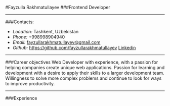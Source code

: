 #Fayzulla Rakhmatullayev
###Frontend Developer

---

###Contacts:

- _Location:_ Tashkent, Uzbekistan
- _Phone:_ +998998904940
- _Email:_ fayzullarakhmatullayev@gmail.com
- _Github:_ https://github.com/fayzullarakhmatullayev
  [Linkedin](https://www.linkedin.com/in/fayzulla-rahmatullaev-75b45b237/)

---

###Career objectives
Web Developer with experience, with a passion for helping companies
create unique web applications. Passion for learning and
development with a desire to apply their skills to a larger
development team. Willingness to solve more complex problems and
continue to look for ways to improve productivity.

---

###Experience
